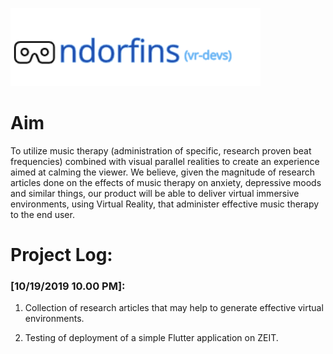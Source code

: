 ![Logo](images/logo.png)
# Aim
To utilize music therapy (administration of specific, research proven beat frequencies) combined with visual parallel realities to create an experience aimed at calming the viewer. We believe, given the magnitude of research articles done on the effects of music therapy on anxiety, depressive moods and similar things, our product will be able to deliver virtual immersive environments, using Virtual Reality, that administer effective music therapy to the end user.

# Project Log:

### [10/19/2019 10.00 PM]: 

1. Collection of research articles that may help to generate effective virtual environments.

2. Testing of deployment of a simple Flutter application on ZEIT. 